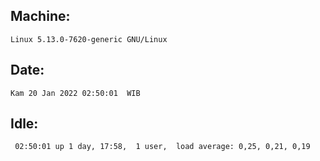 ## Machine:
```
Linux 5.13.0-7620-generic GNU/Linux
```
## Date:
```
Kam 20 Jan 2022 02:50:01  WIB
```
## Idle:
```
 02:50:01 up 1 day, 17:58,  1 user,  load average: 0,25, 0,21, 0,19
```
